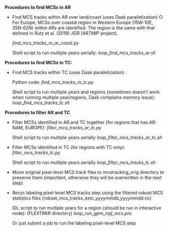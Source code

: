 **Procedures to find MCSs in AR**


*  Find MCS tracks within AR over land/coast (uses Dask parallelization)
	○ For Europe, MCSs over coastal region in Western Europe (15W-10E, 35N-62N) within ARs are identified. The region is the same with that defined in Rutz et al. (2019) JGR (ARTMIP project).
	
	*find_mcs_tracks_in_ar_coast.py*
	
    Shell script to run multiple years serially:
	*loop_find_mcs_tracks_ar.sh*

**Procedures to find MCSs in TC:**

*  Find MCS tracks within TC (uses Dask parallelization) :
	
    Python code: *find_mcs_tracks_in_tc.py*
	
    Shell script to run multiple years and regions (sometimes doesn't work when running multiple year/regions, Dask complains memory issue):
	*loop_find_mcs_tracks_tc.sh*

**Procedures to filter AR and TC**


*  Filter MCSs identified in AR and TC together (for regions that has AR: NAM, EUROPE):
	*filter_mcs_tracks_ar_tc.py*
	
    Shell script to run multiple years serially
	*loop_filter_mcs_tracks_ar_tc.sh*

*  Filter MCSs identified in TC (for regions with TC only):
	*filter_mcs_tracks_tc.py*
	
    Shell script to run multiple years serially
	*loop_filter_mcs_tracks_tc.sh*

*  Move original pixel-level MCS track files to mcstracking_orig directory to preserve them (important, otherwise they will be overwritten in the next step)

*  Rerun labeling pixel-level MCS tracks step using the filtered robust MCS statistics files (robust_mcs_tracks_extc_yyyymmdd_yyyymmdd.nc)
	
    IDL script to run multiple years for a region (should be run in interactive node): (FLEXTRKR directory)
	*loop_run_gpm_irpf_mcs.pro*
	
    Or just submit a job to run the labeling pixel-level MCS step
